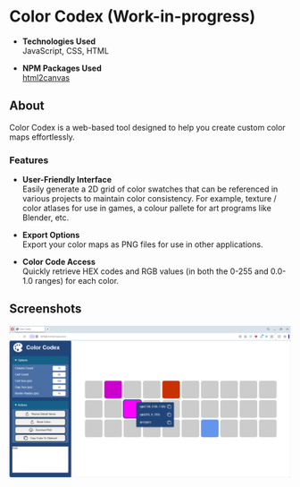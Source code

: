 # Color Codex (Work-in-progress)

- **Technologies Used**<br/>
JavaScript, CSS, HTML

- **NPM Packages Used**<br/>
[html2canvas](https://www.npmjs.com/package/html2canvas)

## About

Color Codex is a web-based tool designed to help you create custom color maps effortlessly.

### Features

- **User-Friendly Interface**<br/>
Easily generate a 2D grid of color swatches that can be referenced in various projects to maintain color consistency. For example, texture / color atlases for use in games, a colour pallete for art programs like Blender, etc.

- **Export Options**<br/>
Export your color maps as PNG files for use in other applications.

- **Color Code Access**<br/>
Quickly retrieve HEX codes and RGB values (in both the 0-255 and 0.0-1.0 ranges) for each color.

## Screenshots
![screen-1](https://github.com/CraigMason19/Color-Codex/blob/master/screenshots/screen-1.png)
